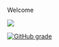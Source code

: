Welcome

![](https://komarev.com/ghpvc/?username=bananadev-frfr) 

[![GitHub grade](https://img.shields.io/github/grade/user/repo?label=GitHub%20Grade&logo=github)](https://plu.wiki/github-stats/)


